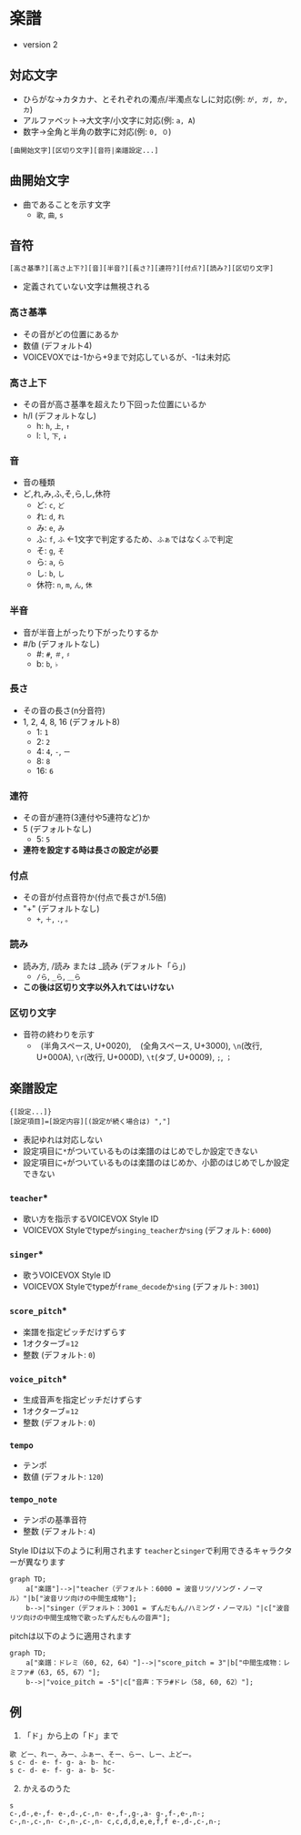 # 楽譜
- version 2

## 対応文字
- ひらがな→カタカナ、とそれぞれの濁点/半濁点なしに対応(例: `が, ガ, か, カ`)
- アルファベット→大文字/小文字に対応(例: `a, A`)
- 数字→全角と半角の数字に対応(例: `0, ０`)

```
[曲開始文字][区切り文字][音符|楽譜設定...]
```

## 曲開始文字
- 曲であることを示す文字
   - `歌`, `曲`, `s`
## 音符
```
[高さ基準?][高さ上下?][音][半音?][長さ?][連符?][付点?][読み?][区切り文字]
```
- 定義されていない文字は無視される
### 高さ基準
- その音がどの位置にあるか
- 数値 (デフォルト4)
- VOICEVOXでは-1から+9まで対応しているが、-1は未対応
### 高さ上下
- その音が高さ基準を超えたり下回った位置にいるか
- h/l (デフォルトなし)
  - h: `h`, `上`, `↑`
  - l: `l`, `下`, `↓`
### 音
- 音の種類
- ど,れ,み,ふ,そ,ら,し,休符
  - ど: `c`, `ど`
  - れ: `d`, `れ`
  - み: `e`, `み`
  - ふ: `f`, `ふ` ←1文字で判定するため、`ふぁ`ではなく`ふ`で判定
  - そ: `g`, `そ`
  - ら: `a`, `ら`
  - し: `b`, `し`
  - 休符: `n`, `m`, `ん`, `休`
### 半音
- 音が半音上がったり下がったりするか
- #/b (デフォルトなし)
  - #: `#`, `＃`, `♯`
  - b: `b`, `♭`
### 長さ
- その音の長さ(n分音符)
- 1, 2, 4, 8, 16 (デフォルト8)
  - 1: `1`
  - 2: `2`
  - 4: `4`, `-`, `ー`
  - 8: `8`
  - 16: `6`
### 連符
- その音が連符(3連付や5連符など)か
- 5 (デフォルトなし)
  - 5: `5`
- **連符を設定する時は長さの設定が必要**
### 付点
- その音が付点音符か(付点で長さが1.5倍)
- "+" (デフォルトなし)
  - `+`, `＋`, `.`, `。`
### 読み
- 読み方, /読み または _読み (デフォルト「ら」)
  - `/ら`, `_ら`, `＿ら`
- **この後は区切り文字以外入れてはいけない**
### 区切り文字
- 音符の終わりを示す
  - ` `(半角スペース, U+0020), `　`(全角スペース, U+3000), `\n`(改行, U+000A), `\r`(改行, U+000D), `\t`(タブ, U+0009), `;`, `；`

## 楽譜設定
```
{[設定...]}
[設定項目]=[設定内容][(設定が続く場合は) ","]
```
- 表記ゆれは対応しない
- 設定項目に`*`がついているものは楽譜のはじめでしか設定できない
- 設定項目に`+`がついているものは楽譜のはじめか、小節のはじめでしか設定できない
### `teacher`*
- 歌い方を指示するVOICEVOX Style ID
- VOICEVOX Styleでtypeが`singing_teacher`か`sing` (デフォルト: `6000`)
### `singer`*
- 歌うVOICEVOX Style ID
- VOICEVOX Styleでtypeが`frame_decode`か`sing` (デフォルト: `3001`)
### `score_pitch`*
- 楽譜を指定ピッチだけずらす
- 1オクターブ=`12`
- 整数 (デフォルト: `0`)
### `voice_pitch`*
- 生成音声を指定ピッチだけずらす
- 1オクターブ=`12`
- 整数 (デフォルト: `0`)
### `tempo`
- テンポ
- 数値 (デフォルト: `120`)
### `tempo_note`
- テンポの基準音符
- 整数 (デフォルト: `4`)

Style IDは以下のように利用されます
`teacher`と`singer`で利用できるキャラクターが異なります
```mermaid
graph TD;
    a["楽譜"]-->|"teacher（デフォルト：6000 = 波音リツ/ソング・ノーマル）"|b["波音リツ向けの中間生成物"];
    b-->|"singer（デフォルト：3001 = ずんだもん/ハミング・ノーマル）"|c["波音リツ向けの中間生成物で歌ったずんだもんの音声"];
```

pitchは以下のように適用されます
```mermaid
graph TD;
    a["楽譜：ドレミ（60, 62, 64）"]-->|"score_pitch = 3"|b["中間生成物：レミファ#（63, 65, 67）"];
    b-->|"voice_pitch = -5"|c["音声：下ラ#ドレ（58, 60, 62）"];
```

## 例
1. 「ド」から上の「ド」まで
```
歌 どー、れー、みー、ふぁー、そー、らー、しー、上どー。
s c- d- e- f- g- a- b- hc-
s c- d- e- f- g- a- b- 5c-
```
2. かえるのうた
```
s
c-,d-,e-,f- e-,d-,c-,n- e-,f-,g-,a- g-,f-,e-,n-;
c-,n-,c-,n- c-,n-,c-,n- c,c,d,d,e,e,f,f e-,d-,c-,n-;
```
